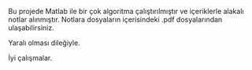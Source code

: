  Bu projede Matlab ile bir çok algoritma çalıştırılmıştır ve içeriklerle alakalı notlar alınmıştır. Notlara dosyaların içerisindeki .pdf dosyalarından ulaşabilirsiniz.

 Yaralı olması dileğiyle.

 İyi çalışmalar.
